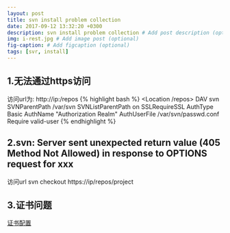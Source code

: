 ```yaml
---
layout: post
title: svn install problem collection
date: 2017-09-12 13:32:20 +0300
description: svn install problem collection # Add post description (optional)
img: i-rest.jpg # Add image post (optional)
fig-caption: # Add figcaption (optional)
tags: [svr, install]
---
```


## 1.无法通过https访问
访问url为: http://ip:/repos
{% highlight bash %}
<Location /repos>
   DAV svn
   SVNParentPath /var/svn
   SVNListParentPath on
   SSLRequireSSL
      AuthType Basic
      AuthName "Authorization Realm"
      AuthUserFile /var/svn/passwd.conf
      Require valid-user
</Location>
{% endhighlight %}

## 2.svn: Server sent unexpected return value (405 Method Not Allowed) in response to OPTIONS request for xxx
访问url svn checkout https://ip/repos/project

## 3.证书问题
[证书配置](https://www.cnblogs.com/wudonghang/p/5167142.html)